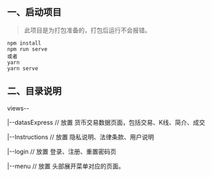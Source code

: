 ## 一、启动项目

> 此项目是为打包准备的，打包后运行不会报错。

```
npm install
npm run serve
或者
yarn
yarn serve
```

## 二、目录说明

views--

|--datasExpress    // 放置 货币交易数据页面，包括交易、K线、简介、成交

|--Instructions   // 放置 隐私说明、法律条款、用户说明

|--login  // 放置 登录、注册、重置密码页

|--menu // 放置 头部展开菜单对应的页面。